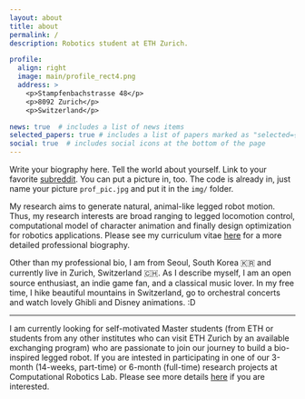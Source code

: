 ```yaml
---
layout: about
title: about
permalink: /
description: Robotics student at ETH Zurich.

profile:
  align: right
  image: main/profile_rect4.png
  address: >
    <p>Stampfenbachstrasse 48</p>
    <p>8092 Zurich</p>
    <p>Switzerland</p>

news: true  # includes a list of news items
selected_papers: true # includes a list of papers marked as "selected={true}"
social: true  # includes social icons at the bottom of the page
---
```


Write your biography here. Tell the world about yourself. Link to your favorite [subreddit](http://reddit.com). You can put a picture in, too. The code is already in, just name your picture `prof_pic.jpg` and put it in the `img/` folder.

My research aims to generate natural, animal-like legged robot motion. 
Thus, my research interests are broad ranging to legged locomotion control, computational model of character animation and finally design optimization for robotics applications. 
Please see my curriculum vitae [here](https://drive.google.com/file/d/1_LJE2xl-80-AA4Tb0SPG62aufeCbYslc/view?usp=sharing) for a more detailed professional biography.

Other than my professional bio, I am from Seoul, South Korea 🇰🇷 and currently live in Zurich, Switzerland 🇨🇭. 
As I describe myself, I am an open source enthusiast, an indie game fan, and a classical music lover. 
In my free time, I hike beautiful mountains in Switzerland, go to orchestral concerts and watch lovely Ghibli and Disney animations. :D

------
I am currently looking for self-motivated Master students (from ETH or students from any other institutes who can visit ETH Zurich by an available exchanging program) who are passionate to join our journey to build a bio-inspired legged robot. 
If you are intested in participating in one of our 3-month (14-weeks, part-time) or 6-month (full-time) research projects at Computational Robotics Lab. 
Please see more details [here](/bio-inspired-robots/) if you are interested.



<!-- Write your biography here. Tell the world about yourself. Link to your favorite [subreddit](http://reddit.com){:target="\_blank"}. You can put a picture in, too. The code is already in, just name your picture `prof_pic.jpg` and put it in the `img/` folder.
Put your address / P.O. box / other info right below your picture. You can also disable any these elements by editing `profile` property of the YAML header of your `_pages/about.md`. Edit `_bibliography/papers.bib` and Jekyll will render your [publications page](/al-folio/publications/) automatically.
Link to your social media connections, too. This theme is set up to use [Font Awesome icons](http://fortawesome.github.io/Font-Awesome/){:target="\_blank"} and [Academicons](https://jpswalsh.github.io/academicons/){:target="\_blank"}, like the ones below. Add your Facebook, Twitter, LinkedIn, Google Scholar, or just disable all of them. -->
